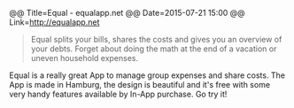 @@ Title=Equal - equalapp.net
@@ Date=2015-07-21 15:00
@@ Link=http://equalapp.net

> Equal splits your bills, shares the costs and gives you an overview of your debts. Forget about doing the math at the end of a vacation or uneven household expenses.

Equal is a really great App to manage group expenses and share costs. The App is made in Hamburg, the design is beautiful and it's free with some very handy features available by In-App purchase. Go try it! 

